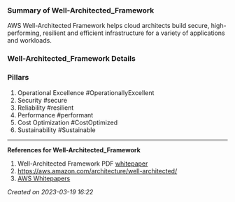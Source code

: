 ### Summary of Well-Architected_Framework

AWS Well-Architected Framework helps cloud architects build secure, high-performing, resilient and efficient infrastructure for a variety of applications and workloads.

### Well-Architected_Framework Details
### Pillars
1. Operational Excellence #OperationallyExcellent 
2. Security #secure 
3. Reliability #resilient 
4. Performance #performant 
5. Cost Optimization #CostOptimized 
6. Sustainability #Sustainable 

---
**References for Well-Architected_Framework**
1. Well-Architected Framework PDF [whitepaper](https://docs.aws.amazon.com/pdfs/wellarchitected/latest/framework/wellarchitected-framework.pdf#welcome) 
2. https://aws.amazon.com/architecture/well-architected/
3. [AWS Whitepapers](https://aws.amazon.com/whitepapers/) 

*Created on 2023-03-19 16:22*
